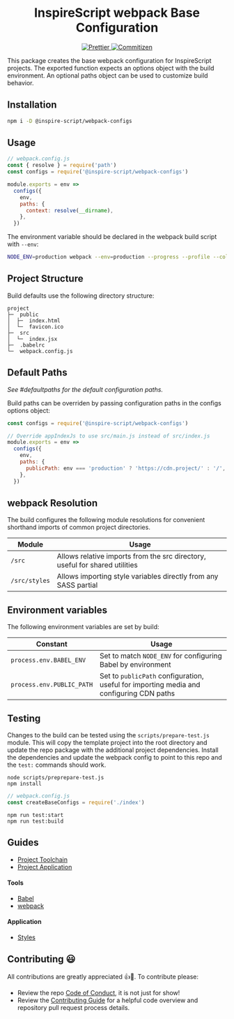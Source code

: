 <h1 align="center">InspireScript webpack Base Configuration</h1>

<p align="center">
  <a href="https://github.com/prettier/prettier">
    <img src="https://img.shields.io/badge/styled_with-prettier-ff69b4.svg" alt="Prettier">
  </a>
  <a href="http://commitizen.github.io/cz-cli/">
    <img src="https://img.shields.io/badge/commitizen-friendly-brightgreen.svg" alt="Commitizen">
  </a>
</p>

This package creates the base webpack configuration for InspireScript projects.
The exported function expects an options object with the build environment. An
optional paths object can be used to customize build behavior.

## Installation

```bash
npm i -D @inspire-script/webpack-configs
```

## Usage

```javascript
// webpack.config.js
const { resolve } = require('path')
const configs = require('@inspire-script/webpack-configs')

module.exports = env =>
  configs({
    env,
    paths: {
      context: resolve(__dirname),
    },
  })
```

The environment variable should be declared in the webpack build script with
`--env`:

```bash
NODE_ENV=production webpack --env=production --progress --profile --colors
```

## Project Structure

Build defaults use the following directory structure:

```
project
├─  public
│  ├─  index.html
│  └─  favicon.ico
├─  src
│  └─  index.jsx
├─  .babelrc
└─  webpack.config.js
```

## Default Paths

_See #defaultpaths for the default configuration paths._

Build paths can be overriden by passing configuration paths in the configs
options object:

```javascript
const configs = require('@inspire-script/webpack-configs')

// Override appIndexJs to use src/main.js instead of src/index.js
module.exports = env =>
  configs({
    env,
    paths: {
      publicPath: env === 'production' ? 'https://cdn.project/' : '/',
    },
  })
```

## webpack Resolution

The build configures the following module resolutions for convenient shorthand
imports of common project directories.

| Module        | Usage                                                                       |
| ------------- | --------------------------------------------------------------------------- |
| `/src`        | Allows relative imports from the src directory, useful for shared utilities |
| `/src/styles` | Allows importing style variables directly from any SASS partial             |

## Environment variables

The following environment variables are set by build:

| Constant                  | Usage                                                                                   |
| ------------------------- | --------------------------------------------------------------------------------------- |
| `process.env.BABEL_ENV`   | Set to match `NODE_ENV` for configuring Babel by environment                            |
| `process.env.PUBLIC_PATH` | Set to `publicPath` configuration, useful for importing media and configuring CDN paths |

## Testing

Changes to the build can be tested using the `scripts/prepare-test.js` module.
This will copy the template project into the root directory and update the repo
package with the additional project dependencies. Install the dependencies and
update the webpack config to point to this repo and the `test:` commands should
work.

```shell
node scripts/preprepare-test.js
npm install
```

```javascript
// webpack.config.js
const createBaseConfigs = require('./index')
```

```shell
npm run test:start
npm run test:build
```

## Guides

* [Project Toolchain][toolchain]
* [Project Application][application]

#### Tools

* [Babel][]
* [webpack][]

#### Application

* [Styles][]

## Contributing 😃

All contributions are greatly appreciated 👍🎉. To contribute please:

* Review the repo [Code of Conduct](./CODE_OF_CONDUCT.md), it is not just for
  show!
* Review the [Contributing Guide](./CONTRIBUTING.md) for a helpful code overview
  and repository pull request process details.

<!-- Links -->

[toolchain]: ./guides/Project%20Toolchain.md
[application]: ./guides/Project%20Application.md
[babel]: ./guides/tools/Babel.md
[webpack]: ./guides/tools/webpack.md
[styles]: ./guides/application/Styles.md
